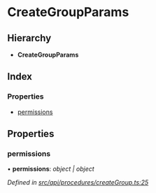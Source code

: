 # CreateGroupParams

## Hierarchy

* **CreateGroupParams**

## Index

### Properties

* [permissions](creategroupparams.md#permissions)

## Properties

### permissions

• **permissions**: _object \| object_

_Defined in_ [_src/api/procedures/createGroup.ts:25_](https://github.com/PolymathNetwork/polymesh-sdk/blob/56921667/src/api/procedures/createGroup.ts#L25)

